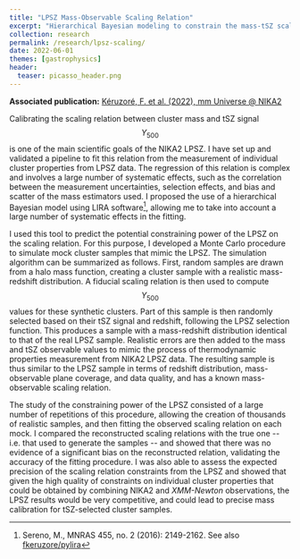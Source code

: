 ```yaml
---
title: "LPSZ Mass-Observable Scaling Relation"
excerpt: "Hierarchical Bayesian modeling to constrain the mass-tSZ scaling relation from the NIKA2 SZ Large Program"
collection: research
permalink: /research/lpsz-scaling/
date: 2022-06-01
themes: [gastrophysics]
header:
  teaser: picasso_header.png
---
```


**Associated publication:** [Kéruzoré, F. et al. (2022), mm Universe @ NIKA2](https://ui.adsabs.harvard.edu/abs/2022EPJWC.25700025K/abstract)

Calibrating the scaling relation between cluster mass and tSZ signal $$Y_{500}$$ is one of the main scientific goals of the NIKA2 LPSZ.
I have set up and validated a pipeline to fit this relation from the measurement of individual cluster properties from LPSZ data.
The regression of this relation is complex and involves a large number of systematic effects, such as the correlation between the measurement uncertainties, selection effects, and bias and scatter of the mass estimators used.
I proposed the use of a hierarchical Bayesian model using LIRA software[^1], allowing me to take into account a large number of systematic effects in the fitting.

I used this tool to predict the potential constraining power of the LPSZ on the scaling relation.
For this purpose, I developed a Monte Carlo procedure to simulate mock cluster samples that mimic the LPSZ.
The simulation algorithm can be summarized as follows.
First, random samples are drawn from a halo mass function, creating a cluster sample with a realistic mass-redshift distribution.
A fiducial scaling relation is then used to compute $$Y_{500}$$ values for these synthetic clusters.
Part of this sample is then randomly selected based on their tSZ signal and redshift, following the LPSZ selection function.
This produces a sample with a mass-redshift distribution identical to that of the real LPSZ sample.
Realistic errors are then added to the mass and tSZ observable values to mimic the process of thermodynamic properties measurement from NIKA2 LPSZ data.
The resulting sample is thus similar to the LPSZ sample in terms of redshift distribution, mass-observable plane coverage, and data quality, and has a known mass-observable scaling relation.

The study of the constraining power of the LPSZ consisted of a large number of repetitions of this procedure, allowing the creation of thousands of realistic samples, and then fitting the observed scaling relation on each mock.
I compared the reconstructed scaling relations with the true one -- i.e. that used to generate the samples -- and showed that there was no evidence of a significant bias on the reconstructed relation, validating the accuracy of the fitting procedure.
I was also able to assess the expected precision of the scaling relation constraints from the LPSZ and showed that given the high quality of constraints on individual cluster properties that could be obtained by combining NIKA2 and *XMM-Newton* observations, the LPSZ results would be very competitive, and could lead to precise mass calibration for tSZ-selected cluster samples.

[^1]: Sereno, M., MNRAS 455, no. 2 (2016): 2149-2162. See also [fkeruzore/pylira](https://github/com/fkeruzore/pylira)
